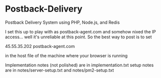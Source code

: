 # Postback-Delivery
Postback Delivery System using PHP, Node.js, and Redis

I set this up to play with as postback-agent.com and somehow nixed the IP access... well it's unreliable at this point.  So the best way to post is to set 

45.55.35.202 postback-agent.com

in the host file of the machine where your browser is running

Implementation notes (not polished) are in implementation.txt
setup notes are in notes/server-setup.txt and notes/pm2-setup.txt


